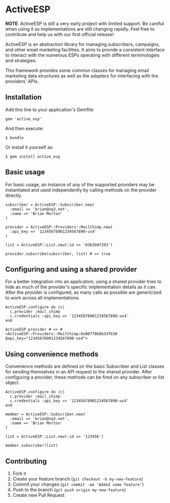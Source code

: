 # ActiveESP

**NOTE**: ActiveESP is still a very early project with limited support.  Be careful when using it as implementations are still changing rapidly.  Feel free to contribute and help us with our first official release!

ActiveESP is an abstraction library for managing subscribers, campaigns, and other email marketing facilities. It aims to provide a consistent interface to interact with the numerous ESPs operating with different terminologies and strategies.

This framework provides some common classes for managing email marketing data structures as well as the adapters for interfacing with the providers' APIs.

## Installation

Add this line to your application's Gemfile:

    gem 'active_esp'

And then execute:

    $ bundle

Or install it yourself as:

    $ gem install active_esp

## Basic usage

For basic usage, an instance of any of the supported providers may be instantiated and used independently by calling methods on the provider directly.

```
subscriber = ActiveESP::Subscriber.new(
  :email => 'brian@xq3.net', 
  :name => 'Brian Morton'
)

provider = ActiveESP::Providers::MailChimp.new(
  :api_key => '12345678901234567890-us4'
)

list = ActiveESP::List.new(:id => '03b3b0f203')

provider.subscribe(subscriber, list) # => true
```

## Configuring and using a shared provider

For a better integration into an application, using a shared provider tries to hide as much of the provider's specific implementation details as it can.  After the provider is configured, as many calls as possible are genericized to work across all implementations.

```
ActiveESP.configure do |c|
  c.provider :mail_chimp
  c.credentials :api_key => '12345678901234567890-us4'
end

ActiveESP.provider # => #<ActiveESP::Providers::MailChimp:0x007f868b33fb30 @api_key="12345678901234567890-us4">
```

## Using convenience methods

Convenience methods are defined on the basic Subscriber and List classes for sending themselves in an API request to the shared provider.  After configuring a provider, these methods can be fired on any subscriber or list object.

```
ActiveESP.configure do |c|
  c.provider :mail_chimp
  c.credentials :api_key => '12345678901234567890-us4'
end

member = ActiveESP::Subscriber.new(
  :email => 'brian@xq3.net', 
  :name => 'Brian Morton'
)

list = ActiveESP::List.new(:id => '123456')

member.subscribe!(list)
```

## Contributing

1. Fork it
2. Create your feature branch (`git checkout -b my-new-feature`)
3. Commit your changes (`git commit -am 'Added some feature'`)
4. Push to the branch (`git push origin my-new-feature`)
5. Create new Pull Request
